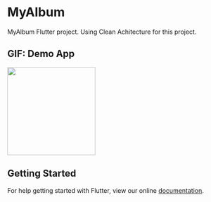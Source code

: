 # MyAlbum

MyAlbum Flutter project. Using Clean Achitecture for this project.


## GIF: Demo App

<img width=200em src="https://media.giphy.com/media/xlqz1eMNS58xiLwPqK/giphy.gif?raw=true">


## Getting Started

For help getting started with Flutter, view our online
[documentation](https://flutter.io/).
